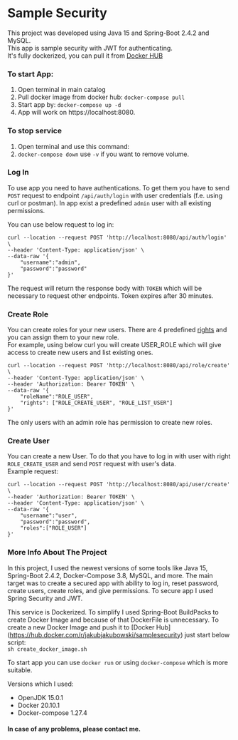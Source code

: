 # Sample Security

This project was developed using Java 15 and Spring-Boot 2.4.2 and MySQL.  
This app is sample security with JWT for authenticating.  
It's fully dockerized, you can pull it from [Docker HUB](https://hub.docker.com/r/jakubjakubowski/samplesecurity)

### To start App:
1. Open terminal in main catalog
2. Pull docker image from docker hub: `docker-compose pull`
3. Start app by: `docker-compose up -d`
4. App will work on https://localhost:8080.

### To stop service
1. Open terminal and use this command:
2. `docker-compose down`  use `-v` if you want to remove volume.

### Log In
To use app you need to have authentications. To get them you have to send `POST` request to 
endpoint 
`/api/auth/login` with user credentials (f.e. using curl or postman).
In app exist a predefined `admin` user with all existing permissions. 

You can use below request to log in:

```
curl --location --request POST 'http://localhost:8080/api/auth/login' \
--header 'Content-Type: application/json' \
--data-raw '{
    "username":"admin",
    "password":"password"
}'
```
The request will return the response body with `TOKEN` which will be necessary to request other endpoints. Token expires after 30 minutes.

### Create Role 
You can create roles for your new users. There are 4 predefined [rights](src/main/java/com/jakub/samplesecurity/model/RightName.java) and you can assign them to your 
new role.   
For example, using below curl you will create USER_ROLE which will give access to 
create new users and list existing ones. 

```
curl --location --request POST 'http://localhost:8080/api/role/create' \
--header 'Content-Type: application/json' \
--header 'Authorization: Bearer TOKEN' \
--data-raw '{
    "roleName":"ROLE_USER",
    "rights": ["ROLE_CREATE_USER", "ROLE_LIST_USER"]
}'
```

The only users with an admin role has permission to create new roles.

### Create User
You can create a new User. To do that you have to log in with user with right `ROLE_CREATE_USER` 
and send `POST` request with user's data.  
Example request: 
```
curl --location --request POST 'http://localhost:8080/api/user/create' \
--header 'Authorization: Bearer TOKEN' \
--header 'Content-Type: application/json' \
--data-raw '{
    "username":"user",
    "password":"password",
    "roles":["ROLE_USER"]
}'
```
### More Info About The Project

In this project, I used the newest versions of some tools like Java 15, Spring-Boot 2.4.2, 
Docker-Compose 3.8, MySQL, and more. The main target was to create a secured app with ability to 
log in, reset password, create users, create roles, and give permissions.
To secure app I used Spring Security and JWT. 

This service is Dockerized. To simplify I used Spring-Boot BuildPacks to create Docker Image and
because of that DockerFile is unnecessary. To create a new Docker Image and push it to [Docker Hub]
(https://hub.docker.com/r/jakubjakubowski/samplesecurity)
just start below script:  
```sh create_docker_image.sh```

To start app you can use `docker run` or using `docker-compose` which is more suitable.

Versions which I used:

* OpenJDK 15.0.1
* Docker 20.10.1
* Docker-compose 1.27.4

#### In case of any problems, please contact me.
